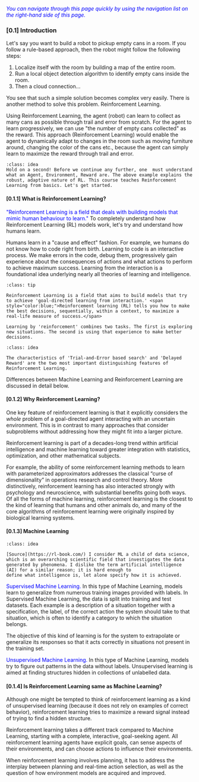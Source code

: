 <!-- #region -->
<span style="color:blue;">*You can navigate through this page quickly by using the navigation list on the right-hand side of this page.*</span>

### [0.1] Introduction

Let's say you want to build a robot to pickup empty cans in a room. If you follow a rule-based approach, then the robot might follow the following steps:
1. Localize itself with the room by building a map of the entire room.
2. Run a local object detection algorithm to identify empty cans inside the room.
3. Then a cloud connection...

You see that such a simple solution becomes complex very easily. 
There is another method to solve this problem. Reinforcement Learning.

Using Reinforcement Learning, the agent (robot) can learn to collect as many cans as possible through trail and error from scratch. <span class = 'blue'>For the agent to learn progressively, we can use "the number of empty cans collected" as the reward.</span> This approach (Reinforcement Learning) would enable the agent to dynamically adapt to changes in the room such as moving furniture around, changing the color of the cans etc., because the agent can simply learn to maximize the reward through trail and error.
```{admonition} Note
:class: idea
Hold on a second! Before we continue any further, one  must understand what an Agent, Environment, Reward are. The above example explains the robust, adaptive nature of RL. This course teaches Reinforcement Learning from basics. Let's get started.
```

#### [0.1.1] What is Reinforcement Learning?

<span style="color:blue;">"Reinforcement Learning is a field that deals with building models that mimic human behaviour to learn."</span> To completely understand how Reinforcement Learning (RL) models work, let's try and understand how humans learn.

Humans learn in a "cause and effect" fashion. For example, we humans do not know how to code right from birth. Learning to code is an interactive process. We make errors in the code, debug them, progressively gain experience about the consequences of actions and what actions to perform to achieve maximum success. <span class = 'nital'>Learning from the interaction is a foundational idea underlying nearly all theories of learning and intelligence.</span>

```{admonition} What is Reinforcement Learning?
:class: tip

Reinforcement Learning is a field that aims to build models that try to achieve 'goal-directed learning from interaction.' <span style="color:blue;">Reinforcement learning (RL) tells you how to make the best decisions, sequentially, within a context, to maximize a real-life measure of success.</span>

Learning by 'reinforcement' combines two tasks. The first is exploring new situations. The second is using that experience to make better decisions.
```
```{admonition} Note
:class: idea

The characteristics of 'Trial-and-Error based search' and 'Delayed Reward' are the two most important distinguishing features of Reinforcement Learning.
```
<span class = 'nital'>Differences between Machine Learning and Reinforcement Learning are discussed in detail below.</span>

#### [0.1.2] Why Reinforcement Learning?

One key feature of reinforcement learning is that it explicitly considers the *whole* problem of a goal-directed agent interacting with an uncertain environment. This is in contrast to many approaches that consider subproblems without addressing how they might fit into a larger picture.

Reinforcement learning is part of a decades-long trend within artificial intelligence and machine learning toward greater integration with statistics, optimization, and other mathematical subjects.

For example, the ability of some reinforcement learning methods to learn with parameterized approximators addresses the classical “curse of dimensionality” in operations research and control theory. More distinctively, reinforcement learning has also interacted strongly with psychology and neuroscience, with substantial benefits going both ways. Of all the forms of machine learning, reinforcement learning is the closest to the kind of learning that humans and other animals do, and many of the core algorithms of reinforcement learning were originally inspired by biological learning systems.


#### [0.1.3] Machine Learning
```{admonition} Note
:class: idea

[Source](https://rl-book.com/) I consider ML a child of data science, which is an overarching scientific field that investigates the data generated by phenomena. I dislike the term artificial intelligence (AI) for a similar reason; it is hard enough to
define what intelligence is, let alone specify how it is achieved.
```
<span style="color:blue;">Supervised Machine Learning.</span>
In this type of Machine Learning, models learn to generalize from numerous training images provided with labels. In Supervised Machine Learning, the data is split into training and test datasets. Each example is a description of a situation together with a specification, the label, of the correct action the system should take to that situation, which is often to identify a category to which the situation belongs. 

The objective of this kind of learning is for the system to extrapolate or generalize its responses so that it acts correctly in situations not present in the training set.

<span style="color:blue;">Unsupervised Machine Learning.</span>
In this type of Machine Learning, models try to figure out patterns in the data without labels. Unsupervised learning is aimed at finding structures hidden in collections of unlabelled data.

#### [0.1.4] Is Reinforcement Learning same as Machine Learning?

Although one might be tempted to think of reinforcement learning as a kind of unsupervised learning (because it does not rely on examples of correct behavior), reinforcement learning tries to maximize a reward signal instead of trying to find a hidden structure.

Reinforcement learning takes a different track compared to Machine Learning, starting with a complete, interactive, goal-seeking agent. All reinforcement learning agents have explicit goals, can sense aspects of their environments, and can choose actions to influence their environments.

When reinforcement learning involves planning, it has to address the interplay between planning and real-time action selection, as well as the question of how environment models are acquired and improved.
